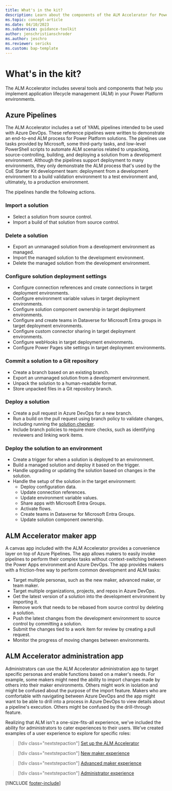 ```yaml
---
title: What's in the kit?
description: Learn about the components of the ALM Accelerator for Power Platform that help you follow ALM patterns and practices.
ms.topic: concept-article
ms.date: 04/10/2023
ms.subservice: guidance-toolkit
author: jenschristianschroder
ms.author: jeschro
ms.reviewer: sericks
ms.custom: bap-template
---
```


# What's in the kit?

The ALM Accelerator includes several tools and components that help you implement application lifecycle management (ALM) in your Power Platform environments.

## Azure Pipelines

The ALM Accelerator includes a set of YAML pipelines intended to be used with Azure DevOps. These reference pipelines were written to demonstrate an end-to-end ALM process for Power Platform solutions. The pipelines use tasks provided by Microsoft, some third-party tasks, and low-level PowerShell scripts to automate ALM scenarios related to unpacking, source-controlling, building, and deploying a solution from a development environment. Although the pipelines support deployment to many environments, they only demonstrate the ALM process that's used by the CoE Starter Kit development team: deployment from a development environment to a build validation environment to a test environment and, ultimately, to a production environment.

The pipelines handle the following actions.

### Import a solution

- Select a solution from source control.
- Import a build of that solution from source control.

### Delete a solution

- Export an unmanaged solution from a development environment as managed.
- Import the managed solution to the development environment.
- Delete the managed solution from the development environment.

### Configure solution deployment settings

- Configure connection references and create connections in target deployment environments.
- Configure environment variable values in target deployment environments.
- Configure solution component ownership in target deployment environments.
- Configure and create teams in Dataverse for Microsoft Entra groups in target deployment environments.
- Configure custom connector sharing in target deployment environments.
- Configure webHooks in target deployment environments.
- Configure Power Pages site settings in target deployment environments.

### Commit a solution to a Git repository

- Create a branch based on an existing branch.
- Export an unmanaged solution from a development environment.
- Unpack the solution to a human-readable format.
- Store unpacked files in a Git repository branch.

### Deploy a solution

- Create a pull request in Azure DevOps for a new branch.
- Run a build on the pull request using branch policy to validate changes, including running the [solution checker](/powerapps/maker/data-platform/use-powerapps-checker).
- Include branch policies to require more checks, such as identifying reviewers and linking work items.

### Deploy the solution to an environment

- Create a trigger for when a solution is deployed to an environment.
- Build a managed solution and deploy it based on the trigger.
- Handle upgrading or updating the solution based on changes in the solution.
- Handle the setup of the solution in the target environment:
  - Deploy configuration data.
  - Update connection references.
  - Update environment variable values.
  - Share apps with Microsoft Entra Groups.
  - Activate flows.
  - Create teams in Dataverse for Microsoft Entra Groups.
  - Update solution component ownership.

## ALM Accelerator maker app

A canvas app included with the ALM Accelerator provides a convenience layer on top of Azure Pipelines. The app allows makers to easily invoke pipelines to perform their complex tasks without context-switching between the Power Apps environment and Azure DevOps. The app provides makers with a friction-free way to perform common development and ALM tasks:

- Target multiple personas, such as the new maker, advanced maker, or team maker.
- Target multiple organizations, projects, and repos in Azure DevOps.
- Get the latest version of a solution into the development environment by importing it.
- Remove work that needs to be rebased from source control by deleting a solution.
- Push the latest changes from the development environment to source control by committing a solution.
- Submit the changes tied to a work item for review by creating a pull request.
- Monitor the progress of moving changes between environments.

## ALM Accelerator administration app

Administrators can use the ALM Accelerator administration app to target specific personas and enable functions based on a maker's needs. For example, some makers might need the ability to import changes made by others into their maker environments. Others might work in isolation and might be confused about the purpose of the import feature. Makers who are comfortable with navigating between Azure DevOps and the app might want to be able to drill into a process in Azure DevOps to view details about a pipeline's execution. Others might be confused by the drill-through feature.

Realizing that ALM isn't a one-size-fits-all experience, we've included the ability for administrators to cater experiences to their users. We've created examples of a user experience to explore for specific roles:

> [!div class="nextstepaction"]
> [Set up the ALM Accelerator](./setup-admin-tasks.md)

> [!div class="nextstepaction"]
> [New maker experience](new-maker-experience.md)

> [!div class="nextstepaction"]
> [Advanced maker experience](advanced-maker-experience.md)

> [!div class="nextstepaction"]
> [Administrator experience](setup-deployment-user-profiles.md)

[!INCLUDE [footer-include](../../includes/footer-banner.md)]
